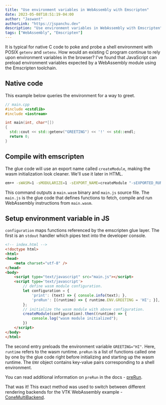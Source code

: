 ```yaml
---
title: "Use environment variables in WebAssembly with Emscripten"
date: 2023-05-08T18:51:19-04:00
author: "Jaswant"
authorLink: "https://jspanchu.dev"
description: "Use environment variables in WebAssembly with Emscripten"
tags: ["WebAssembly", "Emscripten"]
---
```


It is typical for native C code to poke and probe a shell environment with POSIX `getenv` and `setenv`. How would an existing C program continue to rely upon environment variables in the browser? I've found that JavaScript can preload environment variables expected by a WebAssembly module using the Emscripten toolchain.

## Native code

This example below queries the environment for a way to greet.

```cpp
// main.cpp
#include <cstdlib>
#include <iostream>

int main(int, char*[])
{
  std::cout << std::getenv("GREETING") << '!' << std::endl;
  return 0;
}

```

## Compile with emscripten

The glue code will use an export name called `createModule`, making the wasm initialization look cleaner. We'll use it later in HTML.

```bash
em++ -sWASM=1 -sMODULARIZE=1 -sEXPORT_NAME=createModule "-sEXPORTED_RUNTIME_METHODS=['ENV']" main.cpp -o main.js
```
This command outputs a `main.wasm` binary and `main.js` source file. The `main.js` is the glue code that defines functions to fetch, compile and run WebAssembly instructions from `main.wasm`.

## Setup environment variable in JS

`configuration` maps functions referenced by the emscripten glue layer. The first is an `stdout` handler which pipes text into the developer console.

```html
<!-- index.html -->
<!doctype html>
<html>
<head>
    <meta charset="utf-8" />
</head>
<body>
    <script type="text/javascript" src="main.js"></script>
    <script type='text/javascript'>
        // define wasm module configuration.
        let configuration = {
            'print': (text) => { console.info(text); },
            'preRun': [(runtime) => { runtime.ENV.GREETING = 'HI'; }],
        };
        // initialize the wasm module with above configuration.
        createModule(configuration).then((runtime) => {
            console.log("wasm module initialized");
        })
    </script>
</body>
</html>

```

The second entry preloads the environment variable `GREETING="HI"`. Here, `runtime` refers to the wasm runtime. `preRun` is a list of functions called one by one by the glue code right before initializing and starting up the wasm runtime. The `ENV` object contains key-value pairs corresponding to a shell environment.

You can read additional information on `preRun` in the docs - [preRun](https://emscripten.org/docs/api_reference/module.html#Module.preRun).

That was it! This exact method was used to switch between different rendering backends for the VTK WebAssembly example - [ConeMultiBackend](https://discourse.vtk.org/t/guide-how-do-i-use-vtk-wasm-webgpu-experimental-feature/11164).
